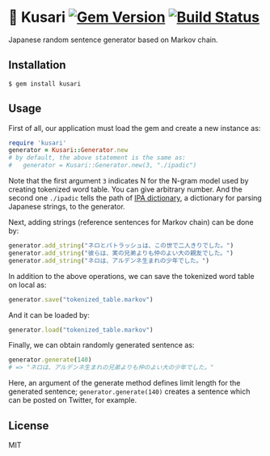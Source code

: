 # :link: Kusari [![Gem Version](https://badge.fury.io/rb/kusari.png)](https://badge.fury.io/rb/kusari) [![Build Status](https://travis-ci.org/takuti/kusari.svg?branch=master)](https://travis-ci.org/takuti/kusari)

Japanese random sentence generator based on Markov chain.

## Installation

    $ gem install kusari

## Usage

First of all, our application must load the gem and create a new instance as:

```ruby
require 'kusari'
generator = Kusari::Generator.new
# by default, the above statement is the same as:
#   generator = Kusari::Generator.new(3, "./ipadic")
```

Note that the first argument `3` indicates N for the N-gram model used by creating tokenized word table. You can give arbitrary number. And the second one `./ipadic` tells the path of [IPA dictionary](http://taku910.github.io/mecab/#download), a dictionary for parsing Japanese strings, to the generator.

Next, adding strings (reference sentences for Markov chain) can be done by:

```ruby
generator.add_string("ネロとパトラッシュは、この世で二人きりでした。")
generator.add_string("彼らは、実の兄弟よりも仲のよい大の親友でした。")
generator.add_string("ネロは、アルデンネ生まれの少年でした。")
```

In addition to the above operations, we can save the tokenized word table on local as:

```ruby
generator.save("tokenized_table.markov")
```

And it can be loaded by:

```ruby
generator.load("tokenized_table.markov")
```

Finally, we can obtain randomly generated sentence as:

```ruby
generator.generate(140)
# => "ネロは、アルデンネ生まれの兄弟よりも仲のよい大の少年でした。"
```

Here, an argument of the generate method defines limit length for the generated sentence; `generator.generate(140)` creates a sentence which can be posted on Twitter, for example.

## License

MIT
